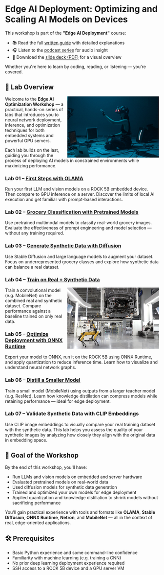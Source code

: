 
# Edge AI Deployment: Optimizing and Scaling AI Models on Devices

This workshop is part of the **"Edge AI Deployment"** course:

- 📚 Read the full [written guide](https://mlops4ecm.be/handleidingen/edge-deployment/) with detailed explanations
- 🎧 Listen to the [podcast series](https://mlops4ecm.be/handleidingen/edge-deployment/) for audio insight
- 📄 Download the [slide deck (PDF)](https://mlops4ecm.be/handleidingen/Edge%20AI%20Deployment.pdf) for a visual overview

Whether you're here to learn by coding, reading, or listening — you're covered.

## 🧭 Lab Overview

<img src="../media/ai-at-the-edge-intro.jpg" style="width: 300px" align="right">

Welcome to the **Edge AI Optimization Workshop** — a practical, hands-on series of labs that introduces you to neural network deployment, inference, and optimization techniques for both embedded systems and powerful GPU servers.

Each lab builds on the last, guiding you through the process of deploying AI models in constrained environments while maximizing performance.

### Lab 01 – [First Steps with OLAMA](01-first-steps-with-olama/)

Run your first LLM and vision models on a ROCK 5B embedded device. Then compare to GPU inference on a server. Discover the limits of local AI execution and get familiar with prompt-based interactions.

### Lab 02 – [Grocery Classification with Pretrained Models](02-grocery-classification/)

Use pretrained multimodal models to classify real-world grocery images. Evaluate the effectiveness of prompt engineering and model selection — without any training required.

### Lab 03 – [Generate Synthetic Data with Diffusion](03-synthetic-data-generation/)

Use Stable Diffusion and large language models to augment your dataset. Focus on underrepresented grocery classes and explore how synthetic data can balance a real dataset.

### Lab 04 – [Train on Real + Synthetic Data](04-train-on-augmented-dataset/)

<img src="../media/edge-ai-industrial-robotics.jpg" style="width: 300px" align="right">

Train a convolutional model (e.g. MobileNet) on the combined real and synthetic dataset. Compare performance against a baseline trained on only real data.

### Lab 05 – [Optimize Deployment with ONNX Runtime](05-onnx-runtime-optimization/)

Export your model to ONNX, run it on the ROCK 5B using ONNX Runtime, and apply quantization to reduce inference time. Learn how to visualize and understand neural network graphs.

### Lab 06 – [Distill a Smaller Model](06-knowledge-distillation/)

Train a small model (MobileNet) using outputs from a larger teacher model (e.g. ResNet). Learn how knowledge distillation can compress models while retaining performance — ideal for edge deployment.

### Lab 07 – Validate Synthetic Data with CLIP Embeddings

Use CLIP image embeddings to visually compare your real training dataset with the synthetic data. This lab helps you assess the quality of your synthetic images by analyzing how closely they align with the original data in embedding space.

## 🚀 Goal of the Workshop

By the end of this workshop, you'll have:

- Run LLMs and vision models on embedded and server hardware
- Evaluated pretrained models on real-world data
- Used diffusion models for synthetic data generation
- Trained and optimized your own models for edge deployment
- Applied quantization and knowledge distillation to shrink models without sacrificing performance

You'll gain practical experience with tools and formats like **OLAMA**, **Stable Diffusion**, **ONNX Runtime**, **Netron**, and **MobileNet** — all in the context of real, edge-oriented applications.

## 🛠️ Prerequisites

- Basic Python experience and some command-line confidence
- Familiarity with machine learning (e.g. training a CNN)
- No prior deep learning deployment experience required
- SSH access to a ROCK 5B device and a GPU server VM
